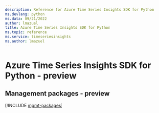 ```yaml
---
description: Reference for Azure Time Series Insights SDK for Python
ms.devlang: python
ms.data: 09/21/2022
author: lmazuel
title: Azure Time Series Insights SDK for Python
ms.topic: reference
ms.service: timeseriesinsights
ms.author: lmazuel
---
```

# Azure Time Series Insights SDK for Python - preview

## Management packages - preview
[!INCLUDE [mgmt-packages](time-series-insights-mgmt-index.md)]